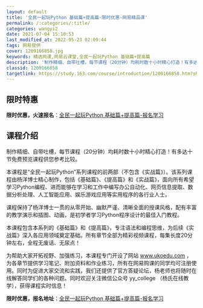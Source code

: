 ```yaml
---
layout: default
title: '全民一起玩Python 基础篇+提高篇-限时优惠-网易精品课'
permalink: /:categories/:title/
categories: wangyi2
date: 2021-07-04 15:10:53
last_modified_at: 2022-05-23 02:09:44
tags: 网易提供
cover: 1209166858.jpg
keywords: 精选网课,网易云课堂,全民一起玩Python 基础篇+提高篇
description: '制作精细、自带吐槽，每节课程（20分钟）均耗时数十小时精心打造！有多达十节免费预览课程供您参考比较。本课程是“全民一起玩'
classid: 1209166858
targetlink: https://study.163.com/course/introduction/1209166858.htm?share=1&shareId=1025206652&utm_campaign=share&utm_medium=iphoneShare&utm_source=&utm_u=1025206652
---
```


## 限时特惠

**限时优惠，火速报名**：[全民一起玩Python 基础篇+提高篇-报名学习](https://study.163.com/course/introduction/1209166858.htm?share=1&shareId=1025206652&utm_campaign=share&utm_medium=iphoneShare&utm_source=&utm_u=1025206652)

## 课程介绍

制作精细、自带吐槽，每节课程（20分钟）均耗时数十小时精心打造！有多达十节免费预览课程供您参考比较。



本课程是“全民一起玩Python”系列课程的前两部（不包含《实战篇》）。该系列课程由杨洋博士精心制作，包括《基础篇》、《提高篇》和《实战篇》，面向所有希望学习Python编程、进而能够在学习和工作中编写办公自动化、网页信息提取、数据分析处理、人工智能应用、娱乐游戏应用等实用程序的各行业人士。



课程保持了杨洋博士一贯的从零开始、幽默严谨、清晰全面的授课风格，配有丰富的教学演示和插图、动画，是初学者学习Python程序设计的最佳入门教程。



本课程包含本系列的《基础篇》和《提高篇》，专注语法和编程思维，为后续《实战篇》深入各应用领域奠定基础。所有章节全部为精彩视频课程，每集长度20分钟左右，全程无废话、无尿点！



为帮助大家开拓视野、加强练习，本课程专门开设了网站 www.ukoedu.com ，为各章节提供学习笔记、附加资料和作业练习，所有在网易购课的同学均可注册使用。同时为促进大家交流和实践，我们还提供了官方答疑论坛，杨老师也将随时在线解答同学们的各种问题。同时欢迎关注微信公众号 yy_college （杨氏在线教学），获得课程实时信息！

**限时优惠，报名地址**：[全民一起玩Python 基础篇+提高篇-报名学习](https://study.163.com/course/introduction/1209166858.htm?share=1&shareId=1025206652&utm_campaign=share&utm_medium=iphoneShare&utm_source=&utm_u=1025206652)

